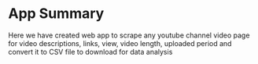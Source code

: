 # App Summary
Here we have created web app to scrape any youtube channel video page for video descriptions, links, view, video length, uploaded period and convert it to CSV file to download for data analysis
